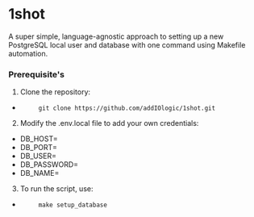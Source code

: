 # 1shot
A super simple, language-agnostic approach to setting up a new PostgreSQL local user and database with one command using Makefile automation.

### Prerequisite's
1. Clone the repository:
-          git clone https://github.com/addIOlogic/1shot.git

2. Modify the .env.local file to add your own credentials:
- DB_HOST=
- DB_PORT=
- DB_USER=
- DB_PASSWORD=
- DB_NAME=

3. To run the script, use:
-          make setup_database

